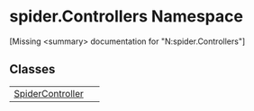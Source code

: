 # spider.Controllers Namespace


\[Missing &lt;summary&gt; documentation for "N:spider.Controllers"\]



## Classes
<table>
<tr>
<td><a href="393932f4-1d4b-ab60-40af-a0a9e1f1ac78">SpiderController</a></td>
<td> </td></tr>
</table>